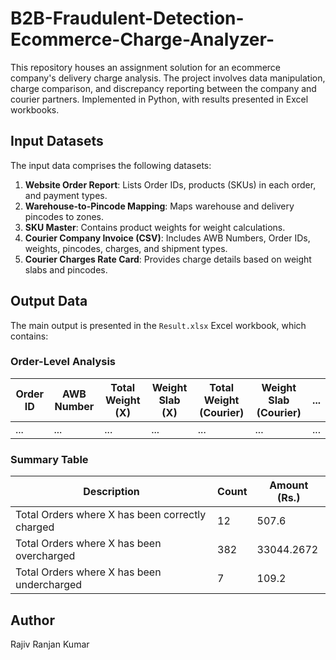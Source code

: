 # B2B-Fraudulent-Detection-Ecommerce-Charge-Analyzer-
This repository houses an assignment solution for an ecommerce company's delivery charge analysis. The project involves data manipulation, charge comparison, and discrepancy reporting between the company and courier partners. Implemented in Python, with results presented in Excel workbooks.
## Input Datasets

The input data comprises the following datasets:

1. **Website Order Report**: Lists Order IDs, products (SKUs) in each order, and payment types.
2. **Warehouse-to-Pincode Mapping**: Maps warehouse and delivery pincodes to zones.
3. **SKU Master**: Contains product weights for weight calculations.
4. **Courier Company Invoice (CSV)**: Includes AWB Numbers, Order IDs, weights, pincodes, charges, and shipment types.
5. **Courier Charges Rate Card**: Provides charge details based on weight slabs and pincodes.

## Output Data

The main output is presented in the `Result.xlsx` Excel workbook, which contains:

### Order-Level Analysis

| Order ID | AWB Number | Total Weight (X) | Weight Slab (X) | Total Weight (Courier) | Weight Slab (Courier) | ... |
| -------- | ---------- | ---------------- | --------------- | ---------------------- | -------------------- | --- |
| ...      | ...        | ...              | ...             | ...                    | ...                  | ... |

### Summary Table

| Description                                 | Count | Amount (Rs.) |
| ------------------------------------------- | ----- | ------------ |
| Total Orders where X has been correctly charged | 12    | 507.6        |
| Total Orders where X has been overcharged     | 382   | 33044.2672   |
| Total Orders where X has been undercharged    | 7     | 109.2        |

## Author
Rajiv Ranjan Kumar
